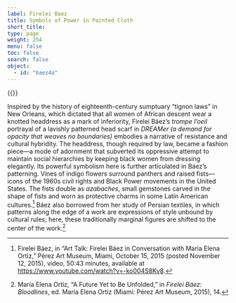 ```yaml
---
label: Firelei Baez
title: Symbols of Power in Painted Cloth
short_title:
type: page
weight: 254
menu: false
toc: false
search: false
object:
  - id: "baez4a"
---
```


{{<q-figure id="baez4a">}}

Inspired by the history of eighteenth-century sumptuary “tignon laws” in New Orleans, which dictated that all women of African descent wear a knotted headdress as a mark of inferiority, Firelei Báez’s *trompe l’oeil* portrayal of a lavishly patterned head scarf in *DREAMer (a demand for opacity that weaves no boundaries)* embodies a narrative of resistance and cultural hybridity. The headdress, though required by law, became a fashion piece—a mode of adornment that subverted its oppressive attempt to maintain social hierarchies by keeping black women from dressing elegantly. Its powerful symbolism here is further articulated in Báez’s patterning. Vines of indigo flowers surround panthers and raised fists—icons of the 1960s civil rights and Black Power movements in the United States. The fists double as *azabaches*, small gemstones carved in the shape of fists and worn as protective charms in some Latin American cultures.[^1] Báez also borrowed from her study of Persian textiles, in which patterns along the edge of a work are expressions of style unbound by cultural rules; here, these traditionally marginal figures are shifted to the center of the work.[^2]

[^1]: Firelei Báez, in “Art Talk: Firelei Báez in Conversation with María Elena Ortiz,” Pérez Art Museum, Miami, October 15, 2015 (posted November 12, 2015), video, 50:43 minutes, available at https://www.youtube.com/watch?v=-ko004S8Kv8.

[^2]: María Elena Ortiz, “A Future Yet to Be Unfolded,” in *Firelei Báez: Bloodlines*, ed. María Elena Ortiz (Miami: Pérez Art Museum, 2015), 14.
